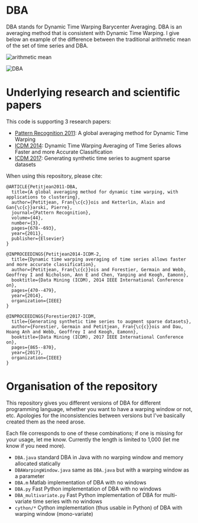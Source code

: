 DBA
===

DBA stands for Dynamic Time Warping Barycenter Averaging. DBA is an averaging method that is consistent with Dynamic Time Warping. I give below an example of the difference between the traditional arithmetic mean of the set of time series and DBA. 

![arithmetic mean](https://raw.githubusercontent.com/fpetitjean/DBA/master/images/arithmetic.png)

![DBA](https://raw.githubusercontent.com/fpetitjean/DBA/master/images/DBA.png)


# Underlying research and scientific papers

This code is supporting 3 research papers:
* [Pattern Recognition 2011](http://francois-petitjean.com/Research/Petitjean2011-PR.pdf): A global averaging method for Dynamic Time Warping
* [ICDM 2014](http://francois-petitjean.com/Research/Petitjean2014-ICDM-DTW.pdf): Dynamic Time Warping Averaging of Time Series allows Faster and more Accurate Classification
* [ICDM 2017](http://francois-petitjean.com/Research/ForestierPetitjean2017-ICDM.pdf): Generating synthetic time series to augment sparse datasets

When using this repository, please cite:
```
@ARTICLE{Petitjean2011-DBA,
  title={A global averaging method for dynamic time warping, with applications to clustering},
  author={Petitjean, Fran{\c{c}}ois and Ketterlin, Alain and Gan{\c{c}}arski, Pierre},
  journal={Pattern Recognition},
  volume={44},
  number={3},
  pages={678--693},
  year={2011},
  publisher={Elsevier}
}

@INPROCEEDINGS{Petitjean2014-ICDM-2,
  title={Dynamic time warping averaging of time series allows faster and more accurate classification},
  author={Petitjean, Fran{\c{c}}ois and Forestier, Germain and Webb, Geoffrey I and Nicholson, Ann E and Chen, Yanping and Keogh, Eamonn},
  booktitle={Data Mining (ICDM), 2014 IEEE International Conference on},
  pages={470--479},
  year={2014},
  organization={IEEE}
}

@INPROCEEDINGS{Forestier2017-ICDM,
  title={Generating synthetic time series to augment sparse datasets},
  author={Forestier, Germain and Petitjean, Fran{\c{c}}ois and Dau, Hoang Anh and Webb, Geoffrey I and Keogh, Eamonn},
  booktitle={Data Mining (ICDM), 2017 IEEE International Conference on},
  pages={865--870},
  year={2017},
  organization={IEEE}
}
```

# Organisation of the repository

This repository gives you different versions of DBA for different programming language, whether you want to have a warping window or not, etc. Apologies for the inconsistencies between versions but I've basically created them as the need arose. 

Each file corresponds to one of these combinations; if one is missing for your usage, let me know. Currently the length is limited to 1,000 (let me know if you need more). 

* `DBA.java` standard DBA in Java with no warping window and memory allocated statically
* `DBAWarpingWindow.java` same as `DBA.java` but with a warping window as a parameter
* `DBA.m` Matlab implementation of DBA with no windows 
* `DBA.py` Fast Python implementation of DBA with no windows
* `DBA_multivariate.py` Fast Python implementation of DBA for multi-variate time series with no windows
* `cython/*` Cython implementation (thus usable in Python) of DBA with warping window (mono-variate)
